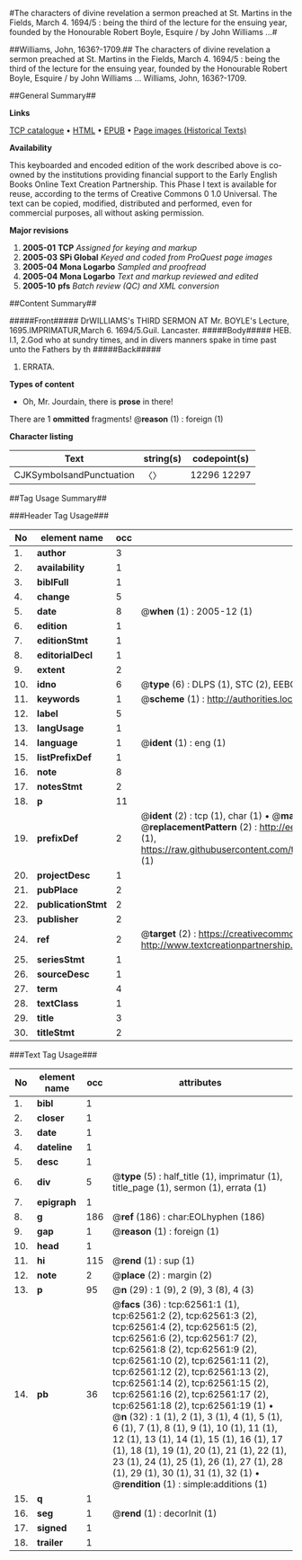 #The characters of divine revelation a sermon preached at St. Martins in the Fields, March 4. 1694/5 : being the third of the lecture for the ensuing year, founded by the Honourable Robert Boyle, Esquire / by John Williams ...#

##Williams, John, 1636?-1709.##
The characters of divine revelation a sermon preached at St. Martins in the Fields, March 4. 1694/5 : being the third of the lecture for the ensuing year, founded by the Honourable Robert Boyle, Esquire / by John Williams ...
Williams, John, 1636?-1709.

##General Summary##

**Links**

[TCP catalogue](http://www.ota.ox.ac.uk/tcp/)  • 
[HTML](http://tei.it.ox.ac.uk/tcp/Texts-HTML/free/A71/A71259.html)  • 
[EPUB](http://tei.it.ox.ac.uk/tcp/Texts-EPUB/free/A71/A71259.epub) • 
[Page images (Historical Texts)](https://data.historicaltexts.jisc.ac.uk/view?pubId=eebo-12497393e&pageId=eebo-12497393e-62561-1)

**Availability**

This keyboarded and encoded edition of the
	       work described above is co-owned by the institutions
	       providing financial support to the Early English Books
	       Online Text Creation Partnership. This Phase I text is
	       available for reuse, according to the terms of Creative
	       Commons 0 1.0 Universal. The text can be copied,
	       modified, distributed and performed, even for
	       commercial purposes, all without asking permission.

**Major revisions**

1. __2005-01__ __TCP__ *Assigned for keying and markup*
1. __2005-03__ __SPi Global__ *Keyed and coded from ProQuest page images*
1. __2005-04__ __Mona Logarbo__ *Sampled and proofread*
1. __2005-04__ __Mona Logarbo__ *Text and markup reviewed and edited*
1. __2005-10__ __pfs__ *Batch review (QC) and XML conversion*

##Content Summary##

#####Front#####
DrWILLIAMS's THIRD SERMON AT Mr. BOYLE's Lecture, 1695.IMPRIMATUR,March 6. 1694/5.Guil. Lancaster.
#####Body#####
HEB. I.1, 2.God who at sundry times, and in divers manners spake in time past unto the Fathers by th
#####Back#####

1. ERRATA.

**Types of content**

  * Oh, Mr. Jourdain, there is **prose** in there!

There are 1 **ommitted** fragments! 
 @__reason__ (1) : foreign (1)

**Character listing**


|Text|string(s)|codepoint(s)|
|---|---|---|
|CJKSymbolsandPunctuation|〈〉|12296 12297|

##Tag Usage Summary##

###Header Tag Usage###

|No|element name|occ|attributes|
|---|---|---|---|
|1.|__author__|3||
|2.|__availability__|1||
|3.|__biblFull__|1||
|4.|__change__|5||
|5.|__date__|8| @__when__ (1) : 2005-12 (1)|
|6.|__edition__|1||
|7.|__editionStmt__|1||
|8.|__editorialDecl__|1||
|9.|__extent__|2||
|10.|__idno__|6| @__type__ (6) : DLPS (1), STC (2), EEBO-CITATION (1), OCLC (1), VID (1)|
|11.|__keywords__|1| @__scheme__ (1) : http://authorities.loc.gov/ (1)|
|12.|__label__|5||
|13.|__langUsage__|1||
|14.|__language__|1| @__ident__ (1) : eng (1)|
|15.|__listPrefixDef__|1||
|16.|__note__|8||
|17.|__notesStmt__|2||
|18.|__p__|11||
|19.|__prefixDef__|2| @__ident__ (2) : tcp (1), char (1)  •  @__matchPattern__ (2) : ([0-9\-]+):([0-9IVX]+) (1), (.+) (1)  •  @__replacementPattern__ (2) : http://eebo.chadwyck.com/downloadtiff?vid=$1&page=$2 (1), https://raw.githubusercontent.com/textcreationpartnership/Texts/master/tcpchars.xml#$1 (1)|
|20.|__projectDesc__|1||
|21.|__pubPlace__|2||
|22.|__publicationStmt__|2||
|23.|__publisher__|2||
|24.|__ref__|2| @__target__ (2) : https://creativecommons.org/publicdomain/zero/1.0/ (1), http://www.textcreationpartnership.org/docs/. (1)|
|25.|__seriesStmt__|1||
|26.|__sourceDesc__|1||
|27.|__term__|4||
|28.|__textClass__|1||
|29.|__title__|3||
|30.|__titleStmt__|2||


###Text Tag Usage###

|No|element name|occ|attributes|
|---|---|---|---|
|1.|__bibl__|1||
|2.|__closer__|1||
|3.|__date__|1||
|4.|__dateline__|1||
|5.|__desc__|1||
|6.|__div__|5| @__type__ (5) : half_title (1), imprimatur (1), title_page (1), sermon (1), errata (1)|
|7.|__epigraph__|1||
|8.|__g__|186| @__ref__ (186) : char:EOLhyphen (186)|
|9.|__gap__|1| @__reason__ (1) : foreign (1)|
|10.|__head__|1||
|11.|__hi__|115| @__rend__ (1) : sup (1)|
|12.|__note__|2| @__place__ (2) : margin (2)|
|13.|__p__|95| @__n__ (29) : 1 (9), 2 (9), 3 (8), 4 (3)|
|14.|__pb__|36| @__facs__ (36) : tcp:62561:1 (1), tcp:62561:2 (2), tcp:62561:3 (2), tcp:62561:4 (2), tcp:62561:5 (2), tcp:62561:6 (2), tcp:62561:7 (2), tcp:62561:8 (2), tcp:62561:9 (2), tcp:62561:10 (2), tcp:62561:11 (2), tcp:62561:12 (2), tcp:62561:13 (2), tcp:62561:14 (2), tcp:62561:15 (2), tcp:62561:16 (2), tcp:62561:17 (2), tcp:62561:18 (2), tcp:62561:19 (1)  •  @__n__ (32) : 1 (1), 2 (1), 3 (1), 4 (1), 5 (1), 6 (1), 7 (1), 8 (1), 9 (1), 10 (1), 11 (1), 12 (1), 13 (1), 14 (1), 15 (1), 16 (1), 17 (1), 18 (1), 19 (1), 20 (1), 21 (1), 22 (1), 23 (1), 24 (1), 25 (1), 26 (1), 27 (1), 28 (1), 29 (1), 30 (1), 31 (1), 32 (1)  •  @__rendition__ (1) : simple:additions (1)|
|15.|__q__|1||
|16.|__seg__|1| @__rend__ (1) : decorInit (1)|
|17.|__signed__|1||
|18.|__trailer__|1||
